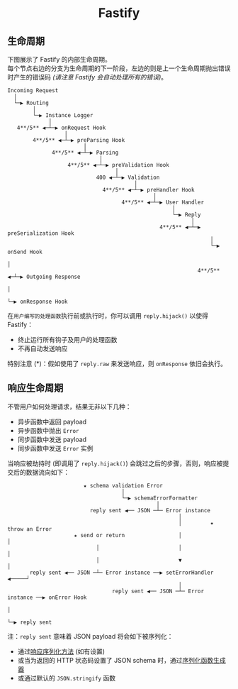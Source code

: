 <h1 align="center">Fastify</h1>

## 生命周期
下图展示了 Fastify 的内部生命周期。<br>
每个节点右边的分支为生命周期的下一阶段，左边的则是上一个生命周期抛出错误时产生的错误码 *(请注意 Fastify 会自动处理所有的错误)*。

```
Incoming Request
  │
  └─▶ Routing
        │
        └─▶ Instance Logger
             │
   4**/5** ◀─┴─▶ onRequest Hook
                  │
        4**/5** ◀─┴─▶ preParsing Hook
                        │
              4**/5** ◀─┴─▶ Parsing
                             │
                   4**/5** ◀─┴─▶ preValidation Hook
                                  │
                            400 ◀─┴─▶ Validation
                                        │
                              4**/5** ◀─┴─▶ preHandler Hook
                                              │
                                    4**/5** ◀─┴─▶ User Handler
                                                    │
                                                    └─▶ Reply
                                                          │
                                                4**/5** ◀─┴─▶ preSerialization Hook
                                                                │
                                                                └─▶ onSend Hook
                                                                      │
                                                            4**/5** ◀─┴─▶ Outgoing Response
                                                                            │
                                                                            └─▶ onResponse Hook
```

在`用户编写的处理函数`执行前或执行时，你可以调用 `reply.hijack()` 以使得 Fastify：
- 终止运行所有钩子及用户的处理函数
- 不再自动发送响应

特别注意 (*)：假如使用了 `reply.raw` 来发送响应，则 `onResponse` 依旧会执行。

## 响应生命周期

不管用户如何处理请求，结果无非以下几种：

- 异步函数中返回 payload
- 异步函数中抛出 `Error`
- 同步函数中发送 payload
- 同步函数中发送 `Error` 实例

当响应被劫持时 (即调用了 `reply.hijack()`) 会跳过之后的步骤，否则，响应被提交后的数据流向如下：

```
                        ★ schema validation Error
                                    │
                                    └─▶ schemaErrorFormatter
                                               │
                          reply sent ◀── JSON ─┴─ Error instance
                                                      │
                                                      │         ★ throw an Error
                     ★ send or return                 │                 │
                            │                         │                 │
                            │                         ▼                 │
       reply sent ◀── JSON ─┴─ Error instance ──▶ setErrorHandler ◀─────┘
                                                      │
                                 reply sent ◀── JSON ─┴─ Error instance ──▶ onError Hook
                                                                                │
                                                                                └─▶ reply sent
```

注：`reply sent` 意味着 JSON payload 将会如下被序列化：

- 通过[响应序列化方法](Server.md#setreplyserializer) (如有设置)
- 或当为返回的 HTTP 状态码设置了 JSON schema 时，通过[序列化函数生成器](Server.md#setserializercompiler)
- 或通过默认的 `JSON.stringify` 函数